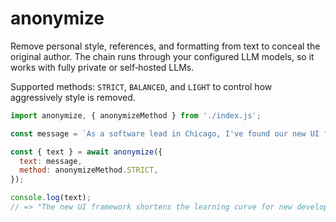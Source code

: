 # anonymize

Remove personal style, references, and formatting from text to conceal the original author. The chain runs through your configured LLM models, so it works with fully private or self‑hosted LLMs.

Supported methods: `STRICT`, `BALANCED`, and `LIGHT` to control how aggressively style is removed.


```javascript
import anonymize, { anonymizeMethod } from './index.js';

const message = `As a software lead in Chicago, I've found our new UI framework helps junior devs ramp up fast.`;

const { text } = await anonymize({
  text: message,
  method: anonymizeMethod.STRICT,
});

console.log(text);
// => "The new UI framework shortens the learning curve for new developers."
```

